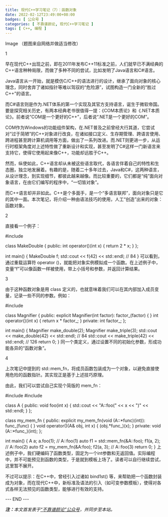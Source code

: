 ```yaml
---
title: 现代C++学习笔记（7）：函数对象
date: 2022-02-12T23:49:00+08:00
badges: [ 公众号 ]
categories: [ 不靠谱颜论, 现代C++学习笔记 ]
tags: [ C++, 编程 ]
---
```


Image
（题图来自网络并做适当修改）

1

早在现代C++出现之前，即在2011年发布C++11标准之前，人们就早已不满经典的C++语言种种局限，而做了多种不同的尝试，比如发明了Java语言和C#语言。

Java语言从一开始，就是模仿C/C++的语法进行的设计，继承了面向对象的核心理念，同时舍弃了诸如指针等难以驾驭的“危险源”，试图构造一门全新的“胜过C++”的语言。

而C#语言则是作为.NET体系的第一个实现及其官方支持语言，诞生于微软帝国。要是探究相关历史，有两本经典老书很值得一提：《COM本质论》和《.NET本质论》。前者说“COM是一个更好的C++”，后者说“.NET是一个更好的COM”。

COM作为Windows的功能组件架构，在.NET普及之前曾经大行其道，它尝试对“过于简陋”的C++对象进行改良，在诸如接口定义、生存期管理、跨语言使用、跨进程甚至跨计算机调用等方面，做出了一系列改进。而.NET则更进一步，从运行时框架角度对上述特性做了重新设计和实现，甚至发明了C#这样一门新语言来支持它，使得它使用起来像C++，功能却远胜于C++。

然而，纵使如此，C++语言却从未被这些语言取代，各语言伴着自己的特性和生态圈，独立地发展着。有趣的是，随着二十多年过去，Java和C#，这两种语言，从设计理念，到实现细节，都彼此越来越像。而比较重要的，它们都是“纯”面向对象语言，在由它们编写的程序中，“一切皆对象”。

而C++语言却并非如此。C++是个多面手，是一个“多语言联邦”，面向对象只是它的其中一面。本次笔记，将介绍一种由语法技巧的使用，人工“创造”出来的对象：函数对象。

2

直接看一个例子：

#include <iostream>

class MakeDouble
{
public:
  int operator()(int x) { return 2 * x; }
};

int main()
{
  MakeDouble f;
  std::cout << f(42) << std::endl; // 84
}
可以看到，通过重载运算符 operator ()，就能把对象实例模拟成一个函数。在上述例子中，变量“f”可以像函数一样被使用，带上小括号和参数，并返回计算结果。

3

由于这种函数对象是用 class 定义的，也就意味着我们可以在其内部加入成员变量，记录一些不同的参数。例如：

#include <iostream>

class Magnifier
{
public:
  explicit Magnifier(int factor): factor_(factor) { }
  int operator()(int x) { return x * factor_; }
private:
  int factor_;
};

int main()
{
  Magnifier make_double(2);
  Magnifier make_triple(3);
  std::cout << make_double(42) << std::endl; // 84
  std::cout << make_triple(42) << std::endl; // 126
  return 0;
}
同一个类定义，通过设置不同的初始化参数，形成功能各异的“函数对象”。

4

上次笔记中提到的 std::mem_fn，将成员函数包装成为一个对象，以避免直接使用危险的函数指针。其实现正是基于上述技巧原理。

由此，我们可以尝试自己实现个简版的 mem_fn：

#include <iostream>
#include <functional>

class A
{
public:
  void foo(int x)
{
    std::cout << "A::foo(" << x << ")" << std::endl;
  }
};

class my_mem_fn
{
public:
  explicit my_mem_fn(void (A::*func)(int)): func_(func) { }
  void operator()(A& obj, int x) { (obj.*func_)(x); }
private:
  void (A::*func_)(int);
};

int main()
{
  A a;
  a.foo(1); // A::foo(1)
  auto f1 = std::mem_fn(&A::foo);
  f1(a, 2); // A::foo(2)
  auto f2 = my_mem_fn(&A:foo);
  f2(a, 3); // A::foo(3)
  return 0;
}
上述例子中，我们硬编码了函数类型，固定为一个int参数和无返回值。实际编程中，并不可能预见到函数的类型，于是就到模板上场了。读者可以自行继续尝试，这里暂不展开。

不过可以提示：在C++中，曾经引入过诸如 bind1st() 等，来帮助把一个函数封装成为对象，而在现代C++中，新标准及语法的引入（如可变参数模板），使得对各式各样无法预见的函数类型，能够进行有效的支持。

<div class="p-5 text-center">--- END ---</div>

<i><b>注：</b>本文首发表于[“不靠谱颜论”公众号](https://mp.weixin.qq.com/s/h60kkUhiN3Gh3IInruRq0A)，并同步至本站。</i>
